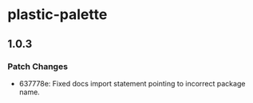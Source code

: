 # plastic-palette

## 1.0.3

### Patch Changes

- 637778e: Fixed docs import statement pointing to incorrect package name.

